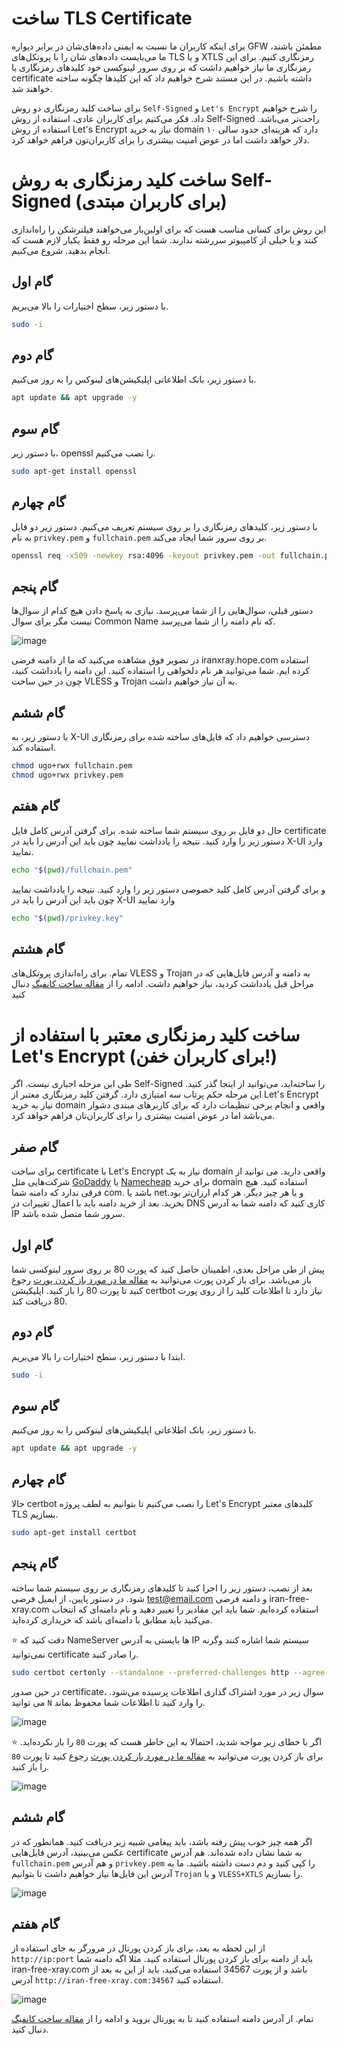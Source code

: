 # ساخت TLS Certificate

برای اینکه کاربران ما نسبت به ایمنی داده‌های‌شان در برابر دیواره GFW‌ مطمئن باشند، ما می‌بایست داده‌های شان را با پروتکل‌های TLS و یا XTLS رمزنگاری کنیم. برای این رمزنگاری ما نیاز خواهیم داشت که بر روی سرور لینوکسی خود کلیدهای رمزنگاری یا certificate داشته باشیم. در این مستند شرح خواهیم داد که این کلیدها چگونه ساخته خواهند شد.

برای ساخت کلید رمزنگاری دو روش `Self-Signed` و `Let's Encrypt` را شرح خواهیم داد. فکر می‌کنیم برای کاربران عادی، استفاده از روش Self-Signed راحت‌‌تر می‌باشد. استفاده از روش Let's Encrypt‌ نیاز به خرید domain دارد که هزینه‌ای حدود سالی ۱۰ دلار خواهد داشت اما در عوض امنیت بیشتری را برای کاربران‌تون فراهم خواهد کرد.


# ساخت کلید رمزنگاری به روش Self-Signed (برای کاربران مبتدی)

این روش برای کسانی مناسب هست که برای اولین‌بار می‌خواهند فیلترشکن را راه‌اندازی کنند و یا خیلی از کامپیوتر سررشته ندارند. شما این مرحله رو فقط یکبار لازم هست که انجام بدهید. شروع می‌کنیم.

## گام اول

با دستور زیر، سطح اختیارات را بالا می‌بریم.

```bash
sudo -i
```

## گام دوم

با دستور زیر، بانک اطلاعاتی اپلیکیشن‌های لینوکس را به روز می‌کنیم.



```bash
apt update && apt upgrade -y
```

## گام سوم
با دستور زیر، openssl را نصب می‌کنیم.


```bash
sudo apt-get install openssl
```

## گام چهارم
با دستور زیر، کلیدهای رمزنگاری را بر روی سیستم تعریف می‌کنیم. دستور زیر دو فایل به نام `privkey.pem` و `fullchain.pem` بر روی سرور شما ایجاد می‌کند.


```bash
openssl req -x509 -newkey rsa:4096 -keyout privkey.pem -out fullchain.pem -sha256 -days 365 -nodes
```

## گام پنجم
دستور قبلی، سوال‌هایی را از شما می‌پرسد. نیازی به پاسخ دادن هیچ کدام از سوال‌ها نیست مگر برای سوال Common Name که نام دامنه را از شما می‌پرسد.

![image](https://user-images.githubusercontent.com/118040490/201593200-90fc980c-102b-4620-b922-21f7bea72ffe.png)

در تصویر فوق مشاهده می‌کنید که ما از دامنه فرضی iranxray.hope.com استفاده کرده ایم. شما می‌توانید هر نام دلخواهی را استفاده کنید.  این دامنه را یادداشت کنید، چون در حین ساخت VLESS و Trojan به آن نیاز خواهیم داشت.

## گام ششم
با دستور زیر، به X-UI دسترسی خواهیم داد که فایل‌های ساخته شده برای رمزنگاری استفاده کند.

```bash
chmod ugo+rwx fullchain.pem
chmod ugo+rwx privkey.pem
```


## گام هفتم

حال دو فایل بر روی سیستم شما ساخته شده. برای گرفتن آدرس کامل فایل‌ certificate دستور زیر را وارد کنید. نتیجه را یادداشت نمایید چون باید این آدرس را باید در X-UI وارد نمایید.


```bash
echo "$(pwd)/fullchain.pem"
```

و برای گرفتن آدرس کامل کلید خصوصی دستور زیر را وارد کنید. نتیجه را یادداشت نمایید چون باید این آدرس را باید در X-UI وارد نمایید


```bash
echo "$(pwd)/privkey.key"
```

## گام هشتم
تمام. برای راه‌اندازی پروتکل‌های VLESS و Trojan به دامنه و آدرس فایل‌هایی که در مراحل قبل یادداشت کردید، نیاز خواهیم داشت. ادامه را از [مقاله ساخت کانفیگ](https://github.com/iranxray/hope/blob/main/create-configs.md) دنبال کنید

# ساخت کلید رمزنگاری معتبر با استفاده از Let's Encrypt (برای کاربران خفن!)

طی این مرحله اجباری نیست. اگر Self-Signed را ساخته‌اید، می‌توانید از اینجا گذر کنید. این مرحله حکم پرتاب سه امتیازی دارد. گرفتن کلید رمزنگاری معتبر از Let's Encrypt نیاز به خرید domain واقعی و انجام برخی تنظیمات دارد که برای کاربرهای مبتدی‌ دشوار می‌باشد اما در عوض امنیت بیشتری را برای کاربران‌تان فراهم خواهد کرد.

## گام صفر

برای ساخت certificate با Let's Encrypt نیاز به یک domain واقعی دارید. می توانید از شرکت‌هایی مثل [GoDaddy](https://www.godaddy.com/) یا [Namecheap](https://www.namecheap.com/) برای خرید domain‌ استفاده کنید. هیچ فرقی ندارد که دامنه شما com. باشد یا net.‌و یا هر چیز دیگر. هر کدام ارزان‌‌تر بود بخرید. بعد از خرید دامنه باید با اعمال تغییرات در DNS کاری کنید که دامنه شما به آدرس IP سرور شما متصل شده باشد.

## گام اول

پیش از طی مراحل بعدی، اطمینان حاصل کنید که پورت 80 بر روی سرور لینوکسی شما باز می‌باشد. برای باز کردن پورت می‌توانید به [مقاله ما در مورد باز کردن پورت](https://github.com/iranxray/hope/blob/main/open-server-port.md) رجوع کنید تا پورت 80 را باز کنید. اپلیکیشن certbot نیاز دارد تا اطلاعات کلید را از روی پورت 80 دریافت کند.

## گام دوم
ابتدا با دستور زیر، سطح اختیارات را بالا می‌بریم.

```bash
sudo -i
```

## گام سوم

با دستور زیر، بانک اطلاعاتی اپلیکیشن‌های لینوکس را به روز می‌کنیم.



```bash
apt update && apt upgrade -y
```

## گام چهارم
حالا certbot را نصب می‌کنیم تا بتوانیم به لطف پروژه Let's Encrypt کلیدهای معتبر TLS بسازیم.


```bash
sudo apt-get install certbot
```

## گام پنجم
بعد از نصب، دستور زیر را اجرا کنید تا کلیدهای رمزنگاری بر روی سیستم شما ساخته شود. در دستور پایین، از ایمیل فرضی test@email.com و دامنه فرضی iran-free-xray.com  استفاده کرده‌ایم. شما باید این مقادیر را تغییر دهید و نام دامنه‌ای که انتخاب می‌کنید باید مطابق با دامنه‌ای باشد که خریداری کرده‌اید. 


:star:
دقت کنید که NameServer ها بایستی به آدرس IP سیستم شما اشاره کنند وگرنه نمی‌توانید certificate را صادر کنید.

```bash
sudo certbot certonly --standalone --preferred-challenges http --agree-tos --email test@email.com -d iran-free-xray.com 
```

در حین صدور certificate، سوال زیر در مورد اشتراک گذاری اطلاعات پرسیده می‌شود. می توانید `N` را وارد کنید تا اطلاعات شما محفوظ بماند.

![image](https://user-images.githubusercontent.com/118040490/203454799-c59a865a-1709-4a02-81c8-b88b5c80043a.png)


:star:
اگر با خطای زیر مواجه شدید، احتمالا به این خاطر هست که پورت `80‍` را باز نکرده‌اید. برای باز کردن پورت می‌توانید به [مقاله ما در مورد باز کردن پورت](https://github.com/iranxray/hope/blob/main/open-server-port.md) رجوع کنید تا پورت `80` را باز کنید.

![image](https://user-images.githubusercontent.com/118040490/203455215-4a723a64-4616-4803-b013-fbde0271414a.png)

## گام ششم

اگر همه چیز خوب پیش رفته باشد، باید پیغامی شبیه زیر دریافت کنید. همانطور که در عکس می‌بینید، آدرس فایل‌هایی certificate به شما نشان داده شده‌اند. هم آدرس `fullchain.pem` و هم آدرس `privkey.pem` را کپی کنید و دم دست داشته باشید. ما به آدرس این فایل‌ها نیاز خواهیم داشت تا بتوانیم `Trojan` و یا `VLESS+XTLS` را بسازیم. 

![image](https://user-images.githubusercontent.com/118040490/203455773-bd35cb28-49ec-436b-86e3-0be91803eb41.png)


## گام هفتم
از این لحظه به بعد، برای باز کردن پورتال در مرورگر به جای استفاده از `http://ip:port` باید از دامنه برای باز کردن پورتال استفاده کنید. مثلا اگه دامنه شما iran-free-xray.com باشد و از پورت 34567‌ استفاده می‌کنید، باید از این به بعد از آدرس `http://iran-free-xray.com:34567` استفاده کنید.

![image](https://user-images.githubusercontent.com/118040490/203457457-0bb9bc53-855c-4d13-a2f4-292977781ef9.png)

تمام. از آدرس دامنه استفاده کنید تا به پورتال بروید و ادامه را از [مقاله ساخت کانفیگ](https://github.com/iranxray/hope/blob/main/create-configs.md) دنبال کنید. 


